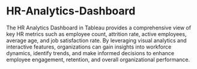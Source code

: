 # HR-Analytics-Dashboard

The HR Analytics Dashboard in Tableau provides a comprehensive view of key HR metrics such as employee count, attrition rate, active employees, average age, and job satisfaction rate. By leveraging visual analytics and interactive features, organizations can gain insights into workforce dynamics, identify trends, and make informed decisions to enhance employee engagement, retention, and overall organizational performance.

